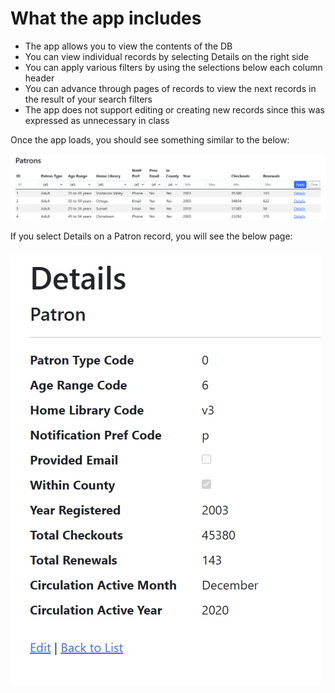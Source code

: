# What the app includes
 - The app allows you to view the contents of the DB
 - You can view individual records by selecting Details on the right side
 - You can apply various filters by using the selections below each column header
 - You can advance through pages of records to view the next records in the result of your search filters
 - The app does not support editing or creating new records since this was expressed as unnecessary in class

Once the app loads, you should see something similar to the below:

![App UI](https://raw.githubusercontent.com/thatcherty/SFILS_Assign1/main/docs/photos/App_UI.png)

If you select Details on a Patron record, you will see the below page:

![Patron Details](https://raw.githubusercontent.com/thatcherty/SFILS_Assign1/main/docs/photos/Patron_Details.png)

